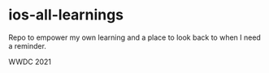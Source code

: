 # ios-all-learnings
Repo to empower my own learning and a place to look back to when I need a reminder.


WWDC 2021

